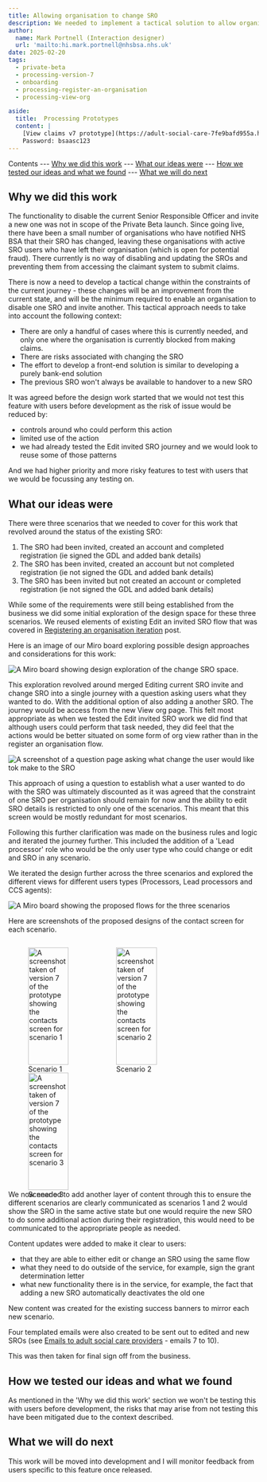 ```yaml
---
title: Allowing organisation to change SRO
description: We needed to implement a tactical solution to allow organisation to change SRO due to a handful of issues in the live service.
author:
  name: Mark Portnell (Interaction designer)
  url: 'mailto:hi.mark.portnell@nhsbsa.nhs.uk'
date: 2025-02-20
tags:
  - private-beta
  - processing-version-7
  - onboarding
  - processing-register-an-organisation
  - processing-view-org

aside:
  title:  Processing Prototypes
  content: |
    [View claims v7 prototype](https://adult-social-care-7fe9bafd955a.herokuapp.com/processing/prototypes/design/v7/) 
    Password: bsaasc123
---
```


Contents
--- [Why we did this work](#why-we-did-this-work)
--- [What our ideas were](#what-our-ideas-were)
--- [How we tested our ideas and what we found](#how-we-tested-our-ideas-and-what-we-found)
--- [What we will do next](#what-we-will-do-next)

## Why we did this work

The functionality to disable the current Senior Responsible Officer and invite a new one was not in scope of the Private Beta launch. Since going live, there have been a small number of organisations who have notified NHS BSA that their SRO has changed, leaving these organisations with active SRO users who have left their organisation (which is open for potential fraud). There currently is no way of disabling and updating the SROs and preventing them from accessing the claimant system to submit claims.

There is now a need to develop a tactical change within the constraints of the current journey - these changes will be an improvement from the current state, and will be the minimum required to enable an organisation to disable one SRO and invite another. This tactical approach needs to take into account the following context:
- There are only a handful of cases where this is currently needed, and only one where the organisation is currently blocked from making claims.
- There are risks associated with changing the SRO
- The effort to develop a front-end solution is similar to developing a purely bank-end solution
- The previous SRO won't always be available to handover to a new SRO

It was agreed before the design work started that we would not test this feature with users before development as the risk of issue would be reduced by:
- controls around who could perform this action
- limited use of the action
- we had already tested the Edit invited SRO journey and we would look to reuse some of those patterns

And we had higher priority and more risky features to test with users that we would be focussing any testing on.

## What our ideas were
There were three scenarios that we needed to cover for this work that revolved around the status of the existing SRO:
1. The SRO had been invited, created an account and completed registration (ie signed the GDL and added bank details)
2. The SRO has been invited, created an account but not completed registration (ie not signed the GDL and added bank details)
3. The SRO has been invited but not created an account or completed registration (ie not signed the GDL and added bank details)

While some of the requirements were still being established from the business we did some initial exploration of the design space for these three scenarios. We reused elements of existing Edit an invited SRO flow that was covered in [Registering an organisation iteration](../registering-a-org-iteration) post.

Here is an image of our Miro board exploring possible design approaches and considerations for this work:

![A Miro board showing design exploration of the change SRO space.](exploration.jpg "Design exploration Miro board")

This exploration revolved around merged Editing current SRO invite and change SRO into a single journey with a question asking users what they wanted to do. With the additional option of also adding a another SRO. The journey would be access from the new View org page. This felt most appropriate as when we tested the Edit invited SRO work we did find that although users could perform that task needed, they did feel that the actions would be better situated on some form of org view rather than in the register an organisation flow. 

![A screenshot of a question page asking what change the user would like tok make to the SRO](change-sro-question.jpg "What change would you like to make to the SRO question page.")

This approach of using a question to establish what a user wanted to do with the SRO was ultimately discounted as it was agreed that the constraint of one SRO per organisation should remain for now and the ability to edit SRO details is restricted to only one of the scenarios. This meant that this screen would be mostly redundant for most scenarios.

Following this further clarification was made on the business rules and logic and iterated the journey further. This included the addition of a 'Lead processor' role who would be the only user type who could change or edit and SRO in any scenario.

We iterated the design further across the three scenarios and explored the different views for different users types (Processors, Lead processors and CCS agents):

![A Miro board showing the proposed flows for the three scenarios](change-sro-journeys.jpg "Proposed design flows Miro board")


Here are screenshots of the proposed designs of the contact screen for each scenario. 
<div style="display: flex; flex-wrap: wrap; gap: 1rem;">
  <div style="flex: 1; max-width: 32%;">
  <figure>
    <img src="scenario-1.png" alt="A screenshot taken of version 7 of the prototype showing the contacts screen for scenario 1" style="width: 100%; height: auto;">
    <figcaption>Scenario 1</figcaption>
  </figure>
  </div>
  <div style="flex: 1; max-width: 32%;">
  <figure>
    <img src="scenario-2.png" alt="A screenshot taken of version 7 of the prototype showing the contacts screen for scenario 2" style="width: 100%; height: auto;">
    <figcaption>Scenario 2</figcaption>
  </figure>
  </div>
  <div style="flex: 1; max-width: 32%;">
  <figure>
    <img src="scenario-3.png" alt="A screenshot taken of version 7 of the prototype showing the contacts screen for scenario 3" style="width: 100%; height: auto;">
    <figcaption>Scenario 3</figcaption>
  </figure>
  </div>
</div>

We now needed to add another layer of content through this to ensure the different scenarios are clearly communicated as scenarios 1 and 2 would show the SRO in the same active state but one would require the new SRO to do some additional action during their registration, this would need to be communicated to the appropriate people as needed.

Content updates were added to make it clear to users:

- that they are able to either edit or change an SRO using the same flow
- what they need to do outside of the service, for example, sign the grant determination letter 
- what new functionality there is in the service, for example, the fact that adding a new SRO automatically deactivates the old one

New content was created for the existing success banners to mirror each new scenario. 

Four templated emails were also created to be sent out to edited and new SROs (see [Emails to adult social care providers](https://bsa2468.atlassian.net/wiki/spaces/ASCRS/pages/5002134478/Emails+to+adult+social+care+providers) - emails 7 to 10).

This was then taken for final sign off from the business. 

## How we tested our ideas and what we found
As mentioned in the 'Why we did this work' section we won't be testing this with users before development, the risks that may arise from not testing this have been mitigated due to the context described. 

## What we will do next
This work will be moved into development and I will monitor feedback from users specific to this feature once released. 
